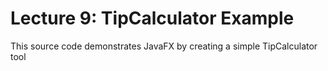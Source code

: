 # Lecture 9: TipCalculator Example
This source code demonstrates JavaFX by creating a simple TipCalculator tool
